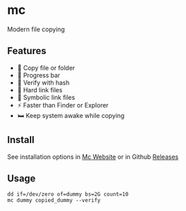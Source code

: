 # mc

Modern file copying

## Features

- 📂 Copy file or folder
- 🔄 Progress bar
- 🔐 Verify with hash
- 🔗 Hard link files
- 🔗 Symbolic link files
- ⚡ Faster than Finder or Explorer
- 🛏️ Keep system awake while copying

## Install

See installation options in [Mc Website](https://thewh1teagle.github.io/mc/) or in Github [Releases](https://github.com/thewh1teagle/mc/releases/latest)

## Usage

```console
dd if=/dev/zero of=dummy bs=2G count=10
mc dummy copied_dummy --verify
```
